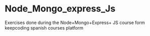 # Node_Mongo_express_Js
Exercises done during the Node+Mongo+Express+ JS course form keepcoding spanish courses platform
